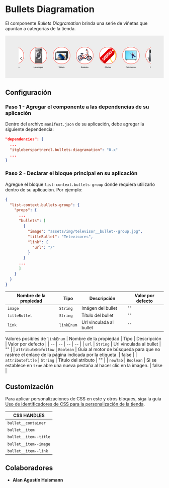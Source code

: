 # Bullets Diagramation

El componente _Bullets Diagramation_ brinda una serie de viñetas que apuntan a categorías de la tienda.

![Media Placeholder](/assets/img/bullets-diagramation.png)

## Configuración

### Paso 1 - Agregar el componente a las dependencias de su aplicación

Dentro del archivo `manifest.json` de su aplicación, debe agregar la siguiente dependencia: 

```json
"dependencies": {
  ...
  "itgloberspartnercl.bullets-diagramation": "0.x"
  ...
}
```

### Paso 2 - Declarar el bloque principal en su aplicación

Agregue el bloque `list-context.bullets-group` donde requiera utilizarlo dentro de su aplicación. Por ejemplo: 

```json
{
  "list-context.bullets-group": {
    "props": {
      ...
      "bullets": [
        {
          "image": "assets/img/televisor__bullet--group.jpg",
          "titleBullet": "Televisores",
          "link": {
            "url": "/"
          }
        }
      ...
      ]
    }
  }
}
```

| Nombre de la propiedad | Tipo | Descripción | Valor por defecto |
| -- | -- | -- | -- |
| `image` | `String` | Imágen del bullet | "" |
| `titleBullet` | `String` | Título del bullet | "" |
| `link` | `linkEnum` | Url vinculada al bullet | "" |

Valores posibles de `linkEnum`
| Nombre de la propiedad | Tipo | Descripción | Valor por defecto |
| -- | -- | -- | -- |
| `url` | `String` | Url vinculada al bullet | "" |
| `attributeNofollow` | `Boolean` | Guía al motor de búsqueda para que no rastree el enlace de la página indicada por la etiqueta. | false |
| `attributeTitle` | `String` | Título del atributo | "" |
| `newTab` | `Boolean` | Si se establece en `true` abre una nueva pestaña al hacer clic en la imagen. | false |

## Customización

Para aplicar personalizaciones de CSS en este y otros bloques, siga la guía [Uso de identificadores de CSS para la personalización de la tienda](https://developers.vtex.com/docs/guides/vtex-io-documentation-using-css-handles-for-store-customization).


| CSS HANDLES |
| -- |
| `bullet__container` |
| `bullet__item` |
| `bullet__item--title` |
| `bullet__item--image` |
| `bullet__item--link` |


## Colaboradores

- **Alan Agustín Huismann**
